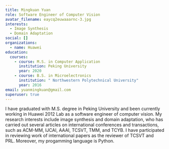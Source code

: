 ```yaml
---
title: Mingkuan Yuan
role: Software Engineer of Computer Vision
avatar_filename: eaycq2euwaaarnc-3.jpg
interests:
  - Image Synthesis
  - Domain Adaptation
social: []
organizations:
  - name: Huawei
education:
  courses:
    - course: M.S. in Computer Application
      institution: Peking University
      year: 2020
    - course: B.S. in Microelectronics
      institution: " Northwestern Polytechnical University"
      year: 2016
email: yuanmingkuan@gmail.com
superuser: true
---
```

I have graduated with M.S. degree in Peking University and been currently working in Huawei 2012 Lab as a software engineer of computer vision. My research interests include image synthesis and domain adaptation, who has carried out several articles on international conferences and transactions, such as ACM-MM, IJCAI, AAAI, TCSVT, TMM, and TCYB. I have participated in reviewing work of international papers as the reviewer of TCSVT and PRL. Moreover, my progamming language is Python.